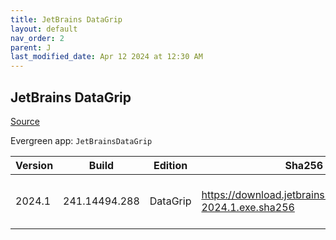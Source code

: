 ```yaml
---
title: JetBrains DataGrip
layout: default
nav_order: 2
parent: J
last_modified_date: Apr 12 2024 at 12:30 AM
---
```


## JetBrains DataGrip

[Source](https://www.jetbrains.com/datagrip)

Evergreen app: `JetBrainsDataGrip`

| Version | Build         | Edition  | Sha256                                                     | Date       | Size       | Type | URI                                                                                                        |
| ------- | ------------- | -------- | ---------------------------------------------------------- | ---------- | ---------- | ---- | ---------------------------------------------------------------------------------------------------------- |
| 2024.1  | 241.14494.288 | DataGrip | https://download.jetbrains.com/cpp/CLion-2024.1.exe.sha256 | 04/09/2024 | 1094822200 | exe  | [https://download.jetbrains.com/cpp/CLion-2024.1.exe](https://download.jetbrains.com/cpp/CLion-2024.1.exe) |
